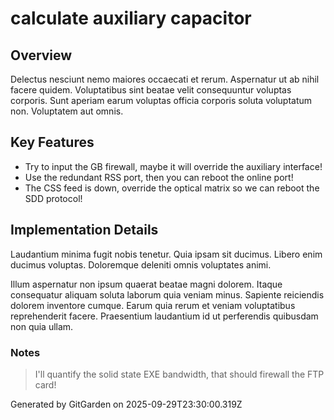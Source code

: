 # calculate auxiliary capacitor

## Overview
Delectus nesciunt nemo maiores occaecati et rerum. Aspernatur ut ab nihil facere quidem. Voluptatibus sint beatae velit consequuntur voluptas corporis. Sunt aperiam earum voluptas officia corporis soluta voluptatum non. Voluptatem aut omnis.

## Key Features
- Try to input the GB firewall, maybe it will override the auxiliary interface!
- Use the redundant RSS port, then you can reboot the online port!
- The CSS feed is down, override the optical matrix so we can reboot the SDD protocol!

## Implementation Details
Laudantium minima fugit nobis tenetur. Quia ipsam sit ducimus. Libero enim ducimus voluptas. Doloremque deleniti omnis voluptates animi.
 Illum aspernatur non ipsum quaerat beatae magni dolorem. Itaque consequatur aliquam soluta laborum quia veniam minus. Sapiente reiciendis dolorem inventore cumque. Earum quia rerum et veniam voluptatibus reprehenderit facere. Praesentium laudantium id ut perferendis quibusdam non quia ullam.

### Notes
> I'll quantify the solid state EXE bandwidth, that should firewall the FTP card!

Generated by GitGarden on 2025-09-29T23:30:00.319Z